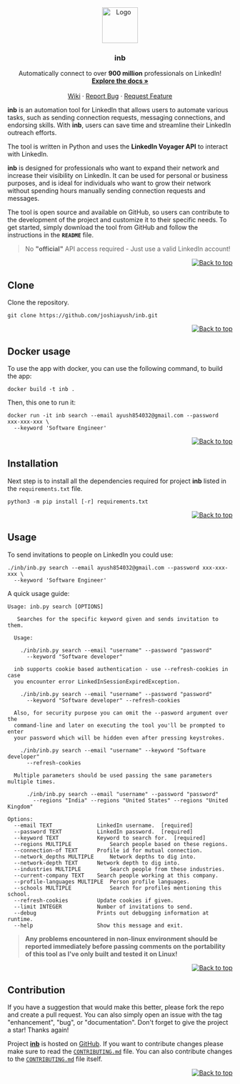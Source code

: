 <div id="top"></div>

<div align="center">
  <a href="https://github.com/joshiayush/inb">
    <img src="./media/linkedin.png" alt="Logo" width="80" height="80">
  </a>

  <h3 align="center">inb</h3>

  <p align="center">
    Automatically connect to over <strong>900 million</strong> professionals on LinkedIn!
    <br />
    <a href="https://github.com/joshiayush/inb/tree/master/docs"><strong>Explore the docs »</strong></a>
    <br />
    <br />
    <a href="https://github.com/joshiayush/inb/wiki">Wiki</a>
    ·
    <a href="https://github.com/joshiayush/inb/issues">Report Bug</a>
    ·
    <a href="https://github.com/joshiayush/inb/issues">Request Feature</a>
  </p>
</div>

**inb** is an automation tool for LinkedIn that allows users to automate various tasks, such as sending connection requests, messaging connections, and endorsing skills. With **inb**, users can save time and streamline their LinkedIn outreach efforts.

The tool is written in Python and uses the **LinkedIn Voyager API** to interact with LinkedIn.

**inb** is designed for professionals who want to expand their network and increase their visibility on LinkedIn. It can be used for personal or business purposes, and is ideal for individuals who want to grow their network without spending hours manually sending connection requests and messages.

The tool is open source and available on GitHub, so users can contribute to the development of the project and customize it to their specific needs. To get started, simply download the tool from GitHub and follow the instructions in the **`README`** file.

> No **"official"** API access required - Just use a valid LinkedIn account!

<div align="right">
  <a href="#top">
  
  ![Back to top][back_to_top]
  
  </a>
</div>

## Clone

Clone the repository.

```shell
git clone https://github.com/joshiayush/inb.git
```

<div align="right">
  <a href="#top">
  
  ![Back to top][back_to_top]
  
  </a>
</div>

## Docker usage

To use the app with docker, you can use the following command, to build the app:

```shel
docker build -t inb .
```

Then, this one to run it:

```shell
docker run -it inb search --email ayush854032@gmail.com --password xxx-xxx-xxx \
  --keyword 'Software Engineer'
```

<div align="right">
  <a href="#top">
  
  ![Back to top][back_to_top]
  
  </a>
</div>

## Installation

Next step is to install all the dependencies required for project **inb** listed in the `requirements.txt` file.

```shell
python3 -m pip install [-r] requirements.txt
```

<div align="right">
  <a href="#top">
  
  ![Back to top][back_to_top]
  
  </a>
</div>

## Usage

To send invitations to people on LinkedIn you could use:

```shell
./inb/inb.py search --email ayush854032@gmail.com --password xxx-xxx-xxx \
  --keyword 'Software Engineer'
```

A quick usage guide:

```
Usage: inb.py search [OPTIONS]

   Searches for the specific keyword given and sends invitation to them.

  Usage:

    ./inb/inb.py search --email "username" --password "password"
      --keyword "Software developer"

  inb supports cookie based authentication - use --refresh-cookies in case
  you encounter error LinkedInSessionExpiredException.

    ./inb/inb.py search --email "username" --password "password"
      --keyword "Software developer" --refresh-cookies

  Also, for security purpose you can omit the --pasword argument over the
  command-line and later on executing the tool you'll be prompted to enter
  your password which will be hidden even after pressing keystrokes.

    ./inb/inb.py search --email "username" --keyword "Software developer"
      --refresh-cookies

  Multiple parameters should be used passing the same parameters multiple times.
  
      ./inb/inb.py search --email "username" --password "password"
        --regions "India" --regions "United States" --regions "United Kingdom"

Options:
  --email TEXT              LinkedIn username.  [required]
  --password TEXT           LinkedIn password.  [required]
  --keyword TEXT            Keyword to search for.  [required]
  --regions MULTIPLE            Search people based on these regions.
  --connection-of TEXT      Profile id for mutual connection.
  --network_depths MULTIPLE     Network depths to dig into.
  --network-depth TEXT      Network depth to dig into.
  --industries MULTIPLE         Search people from these industries.
  --current-company TEXT    Search people working at this company.
  --profile-languages MULTIPLE  Person profile languages.
  --schools MULTIPLE            Search for profiles mentioning this school.
  --refresh-cookies         Update cookies if given.
  --limit INTEGER           Number of invitations to send.
  --debug                   Prints out debugging information at runtime.
  --help                    Show this message and exit.
```

> **Any problems encountered in non-linux environment should be reported immediately before passing comments on the portability of this tool as I've only built and tested it on Linux!**

<div align="right">
  <a href="#top">
  
  ![Back to top][back_to_top]
  
  </a>
</div>

## Contribution

If you have a suggestion that would make this better, please fork the repo and create a pull request. You can also simply open an issue with the tag "enhancement", "bug", or "documentation". Don't forget to give the project a star! Thanks again!

Project [**inb**][_inb] is hosted on [GitHub][_github]. If you want to contribute changes please make sure to read the [`CONTRIBUTING.md`][_inb_contrib_f] file. You can also contribute changes to the [`CONTRIBUTING.md`][_inb_contrib_f] file itself.

<div align="right">
  <a href="#top">
  
  ![Back to top][back_to_top]
  
  </a>
</div>

<!-- Definitions -->

[_github]: https://www.github.com
[_inb]: https://www.github.com/joshiayush/inb

<!-- Attached links -->

[back_to_top]: https://img.shields.io/badge/-Back%20to%20top-lightgrey

<!-- Files -->

[_inb_contrib_f]: https://github.com/joshiayush/inb/blob/master/CONTRIBUTING.md
